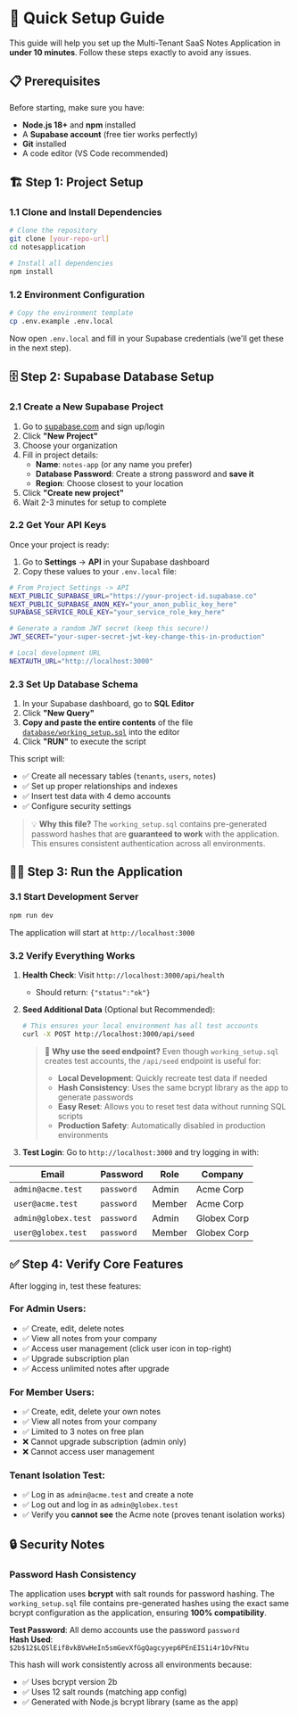 # 🚀 Quick Setup Guide

This guide will help you set up the Multi-Tenant SaaS Notes Application in **under 10 minutes**. Follow these steps exactly to avoid any issues.

## 📋 Prerequisites

Before starting, make sure you have:
- **Node.js 18+** and **npm** installed
- A **Supabase account** (free tier works perfectly)
- **Git** installed
- A code editor (VS Code recommended)

## 🏗️ Step 1: Project Setup

### 1.1 Clone and Install Dependencies

```bash
# Clone the repository
git clone [your-repo-url]
cd notesapplication

# Install all dependencies
npm install
```

### 1.2 Environment Configuration

```bash
# Copy the environment template
cp .env.example .env.local
```

Now open `.env.local` and fill in your Supabase credentials (we'll get these in the next step).

## 🗄️ Step 2: Supabase Database Setup

### 2.1 Create a New Supabase Project

1. Go to [supabase.com](https://supabase.com) and sign up/login
2. Click **"New Project"**
3. Choose your organization
4. Fill in project details:
   - **Name**: `notes-app` (or any name you prefer)
   - **Database Password**: Create a strong password and **save it**
   - **Region**: Choose closest to your location
5. Click **"Create new project"**
6. Wait 2-3 minutes for setup to complete

### 2.2 Get Your API Keys

Once your project is ready:

1. Go to **Settings** → **API** in your Supabase dashboard
2. Copy these values to your `.env.local` file:

```bash
# From Project Settings -> API
NEXT_PUBLIC_SUPABASE_URL="https://your-project-id.supabase.co"
NEXT_PUBLIC_SUPABASE_ANON_KEY="your_anon_public_key_here"
SUPABASE_SERVICE_ROLE_KEY="your_service_role_key_here"

# Generate a random JWT secret (keep this secure!)
JWT_SECRET="your-super-secret-jwt-key-change-this-in-production"

# Local development URL
NEXTAUTH_URL="http://localhost:3000"
```


### 2.3 Set Up Database Schema

1. In your Supabase dashboard, go to **SQL Editor**
2. Click **"New Query"**
3. **Copy and paste the entire contents** of the file [`database/working_setup.sql`](./database/working_setup.sql) into the editor
4. Click **"RUN"** to execute the script

This script will:
- ✅ Create all necessary tables (`tenants`, `users`, `notes`)
- ✅ Set up proper relationships and indexes
- ✅ Insert test data with 4 demo accounts
- ✅ Configure security settings

> 💡 **Why this file?** The `working_setup.sql` contains pre-generated password hashes that are **guaranteed to work** with the application. This ensures consistent authentication across all environments.

## 🏃‍♂️ Step 3: Run the Application

### 3.1 Start Development Server

```bash
npm run dev
```

The application will start at `http://localhost:3000`

### 3.2 Verify Everything Works

1. **Health Check**: Visit `http://localhost:3000/api/health`
   - Should return: `{"status":"ok"}`

2. **Seed Additional Data** (Optional but Recommended):
   ```bash
   # This ensures your local environment has all test accounts
   curl -X POST http://localhost:3000/api/seed
   ```
   
   > 📝 **Why use the seed endpoint?** Even though `working_setup.sql` creates test accounts, the `/api/seed` endpoint is useful for:
   > - **Local Development**: Quickly recreate test data if needed
   > - **Hash Consistency**: Uses the same bcrypt library as the app to generate passwords
   > - **Easy Reset**: Allows you to reset test data without running SQL scripts
   > - **Production Safety**: Automatically disabled in production environments

3. **Test Login**: Go to `http://localhost:3000` and try logging in with:

| Email | Password | Role | Company |
|-------|----------|------|---------|
| `admin@acme.test` | `password` | Admin | Acme Corp |
| `user@acme.test` | `password` | Member | Acme Corp |
| `admin@globex.test` | `password` | Admin | Globex Corp |
| `user@globex.test` | `password` | Member | Globex Corp |

## ✅ Step 4: Verify Core Features

After logging in, test these features:

### For Admin Users:
- ✅ Create, edit, delete notes
- ✅ View all notes from your company
- ✅ Access user management (click user icon in top-right)
- ✅ Upgrade subscription plan
- ✅ Access unlimited notes after upgrade

### For Member Users:
- ✅ Create, edit, delete your own notes
- ✅ View all notes from your company
- ✅ Limited to 3 notes on free plan
- ❌ Cannot upgrade subscription (admin only)
- ❌ Cannot access user management

### Tenant Isolation Test:
- ✅ Log in as `admin@acme.test` and create a note
- ✅ Log out and log in as `admin@globex.test`
- ✅ Verify you **cannot see** the Acme note (proves tenant isolation works)

## 🔒 Security Notes

### Password Hash Consistency
The application uses **bcrypt** with salt rounds for password hashing. The `working_setup.sql` file contains pre-generated hashes using the exact same bcrypt configuration as the application, ensuring **100% compatibility**.

**Test Password**: All demo accounts use the password `password`  
**Hash Used**: `$2b$12$LQSlEif8vkBVwHeIn5smGevXfGgQagcyyep6PEnEIS1i4r1OvFNtu`

This hash will work consistently across all environments because:
- ✅ Uses bcrypt version 2b
- ✅ Uses 12 salt rounds (matching app config)
- ✅ Generated with Node.js bcrypt library (same as the app)
